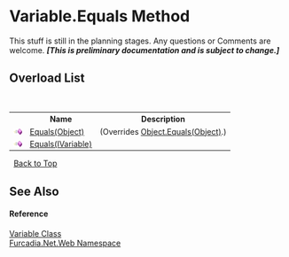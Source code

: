 # Variable.Equals Method 
This stuff is still in the planning stages. Any questions or Comments are welcome. _**\[This is preliminary documentation and is subject to change.\]**_


## Overload List
&nbsp;<table><tr><th></th><th>Name</th><th>Description</th></tr><tr><td>![Public method](media/pubmethod.gif "Public method")</td><td><a href="M_Furcadia_Net_Web_Variable_Equals_1">Equals(Object)</a></td><td> (Overrides <a href="http://msdn2.microsoft.com/en-us/library/bsc2ak47" target="_blank">Object.Equals(Object)</a>.)</td></tr><tr><td>![Public method](media/pubmethod.gif "Public method")</td><td><a href="M_Furcadia_Net_Web_Variable_Equals">Equals(IVariable)</a></td><td /></tr></table>&nbsp;
<a href="#variable.equals-method">Back to Top</a>

## See Also


#### Reference
<a href="T_Furcadia_Net_Web_Variable">Variable Class</a><br /><a href="N_Furcadia_Net_Web">Furcadia.Net.Web Namespace</a><br />